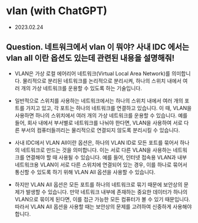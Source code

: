 # vlan (with ChatGPT)

- 2023.02.24

## Question. 네트워크에서 vlan 이 뭐야? 사내 IDC 에서는 vlan all 이란 옵션도 있는데 관련된 내용을 설명해줘!

- VLAN은 가상 로컬 에어리어 네트워크(Virtual Local Area Network)를 의미합니다. 물리적으로 분리된 네트워크를 논리적으로 분리시켜, 하나의 스위치 내에서 여러 개의 가상 네트워크를 운용할 수 있도록 하는 기술입니다.

- 일반적으로 스위치를 사용하는 네트워크에서는 하나의 스위치 내에서 여러 개의 포트를 가지고 있고, 각 포트는 하나의 네트워크를 연결하고 있습니다. 이 때, VLAN을 사용하면 하나의 스위치에서 여러 개의 가상 네트워크를 운용할 수 있습니다. 예를 들어, 회사 내에서 부서별로 네트워크를 나눠야 한다면, VLAN을 사용하여 서로 다른 부서의 컴퓨터들끼리는 물리적으로 연결되지 않도록 분리시킬 수 있습니다.

- 사내 IDC에서 VLAN All이란 옵션은, 하나의 VLAN ID로 모든 포트를 묶어서 하나의 네트워크로 만드는 것을 의미합니다. 이는 서로 다른 VLAN을 사용하는 네트워크를 연결해야 할 때 사용될 수 있습니다. 예를 들어, 인터넷 접속용 VLAN과 내부 네트워크용 VLAN이 서로 다른 스위치에 연결되어 있는 경우, 이를 하나로 묶어서 통신할 수 있도록 하기 위해 VLAN All 옵션을 사용할 수 있습니다.

- 하지만 VLAN All 옵션은 모든 포트를 하나의 네트워크로 묶기 때문에 보안상의 문제가 발생할 수 있습니다. 만약 네트워크 내부에 존재하는 중요한 데이터가 하나의 VLAN으로 묶이게 된다면, 이를 접근 가능한 모든 컴퓨터가 볼 수 있기 때문입니다. 따라서 VLAN All 옵션을 사용할 때는 보안상의 문제를 고려하여 신중하게 사용해야 합니다.